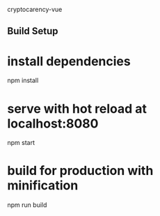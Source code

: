 cryptocarency-vue

## Build Setup

# install dependencies
npm install

# serve with hot reload at localhost:8080
npm start

# build for production with minification
npm run build